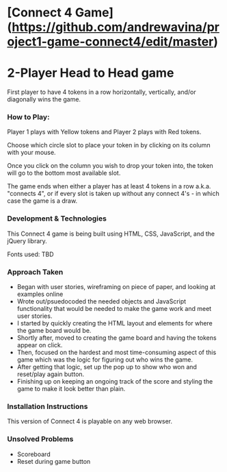 # [Connect 4 Game] (https://github.com/andrewavina/project1-game-connect4/edit/master)

# 2-Player Head to Head game
First player to have 4 tokens in a row horizontally, vertically, and/or diagonally wins the game. 

### How to Play:
Player 1 plays with Yellow tokens and Player 2 plays with Red tokens.

Choose which circle slot to place your token in by clicking on its column with your mouse. 

Once you click on the column you wish to drop your token into, the token will go to the bottom most available slot. 

The game ends when either a player has at least 4 tokens in a row a.k.a. "connects 4", or if every slot is taken up without any connect 4's - in which case the game is a draw. 

### Development & Technologies

This Connect 4 game is being built using HTML, CSS, JavaScript, and the jQuery library.

Fonts used: TBD

### Approach Taken
- Began with user stories, wireframing on piece of paper, and looking at examples online
- Wrote out/psuedocoded the needed objects and JavaScript functionality that would be needed to make the game work and meet user stories.
- I started by quickly creating the HTML layout and elements for where the game board would be.
- Shortly after, moved to creating the game board and having the tokens appear on click.
- Then, focused on the hardest and most time-consuming aspect of this game which was the logic for figuring out who wins the game. 
- After getting that logic, set up the pop up to show who won and reset/play again button.
- Finishing up on keeping an ongoing track of the score and styling the game to make it look better than plain.

### Installation Instructions
This version of Connect 4 is playable on any web browser. 

### Unsolved Problems
- Scoreboard
- Reset during game button

